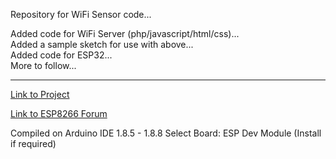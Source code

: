 Repository for WiFi Sensor code...  

Added code for WiFi Server (php/javascript/html/css)...  
Added a sample sketch for use with above...  
Added code for ESP32...  
More to follow...  

***

[Link to Project](https://hackaday.io/project/3110-neuron-tech)

[Link to ESP8266 Forum](http://www.esp8266.com/index.php)

Compiled on Arduino IDE 1.8.5 - 1.8.8
Select Board: ESP Dev Module (Install if required)
